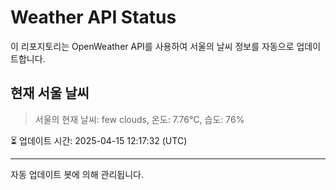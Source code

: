 
# Weather API Status

이 리포지토리는 OpenWeather API를 사용하여 서울의 날씨 정보를 자동으로 업데이트합니다.

## 현재 서울 날씨
> 서울의 현재 날씨: few clouds, 온도: 7.76°C, 습도: 76%

⏳ 업데이트 시간: 2025-04-15 12:17:32 (UTC)

---
자동 업데이트 봇에 의해 관리됩니다.

